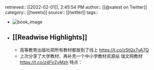 retrieved:: [[2022-02-01]], 2:45:54 PM
              author:: [[@xatest on Twitter]]
              category:: [[tweets]]
              source:: [[twitter]]
              tags::

- ![book_image](https://pbs.twimg.com/profile_images/1401406517740331009/GXuEQuDE.jpg)
- ## [[Readwise Highlights]]
	- 高等教育出版社把所有教材都放到了线上
	  https://t.co/zStQx7vA7Q
	- 上次分享了大学教材，再补充一个中小学教材资源站
	  瑞文网教材 https://t.co/z4FirZyMzh
	  特点：
